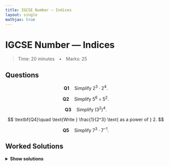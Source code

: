 ```yaml
---
title: IGCSE Number — Indices
layout: single
mathjax: true
---
```


# IGCSE Number — Indices

> Time: 20 minutes • Marks: 25

## Questions

$$
\textbf{Q1}\quad \text{Simplify } 2^3\cdot 2^4.
$$

$$
\textbf{Q2}\quad \text{Simplify } 5^6\div 5^2.
$$

$$
\textbf{Q3}\quad \text{Simplify } (3^2)^4.
$$

$$
\textbf{Q4}\quad \text{Write } \frac{1}{2^3} \text{ as a power of } 2.
$$

$$
\textbf{Q5}\quad \text{Simplify } 7^3 \cdot 7^{-1}.
$$


## Worked Solutions

<details><summary><strong>Show solutions</strong></summary>

$$
\begin{aligned}
\textbf{Q1:}\quad
2^3\cdot 2^4 &= 2^{3+4} = 2^7 = 128.
\end{aligned}
$$

$$
\begin{aligned}
\textbf{Q2:}\quad
5^6\div 5^2 &= 5^{6-2} = 5^4 = 625.
\end{aligned}
$$

$$
\begin{aligned}
\textbf{Q3:}\quad
(3^2)^4 &= 3^{2\cdot 4} = 3^8 = 6561.
\end{aligned}
$$

$$
\begin{aligned}
\textbf{Q4:}\quad
\frac{1}{2^3} &= 2^{-3}.
\end{aligned}
$$

$$
\begin{aligned}
\textbf{Q5:}\quad
7^3\cdot 7^{-1} &= 7^{3-1} = 7^2 = 49.
\end{aligned}
$$

</details>
